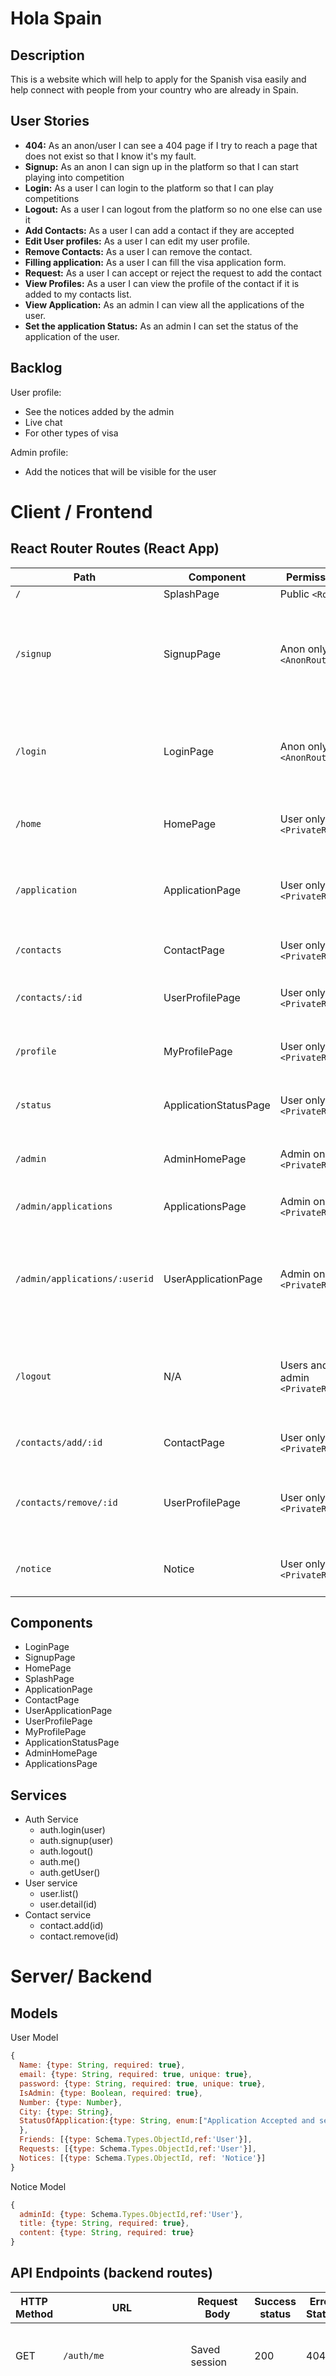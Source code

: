 # Hola Spain

## Description

This is a website which will help to apply for the Spanish visa easily and help connect with people from your country who are already in Spain.



## User Stories

- **404:** As an anon/user I can see a 404 page if I try to reach a page that does not exist so that I know it's my fault.
- **Signup:** As an anon I can sign up in the platform so that I can start playing into competition
- **Login:** As a user I can login to the platform so that I can play competitions 
- **Logout:** As a user I can logout from the platform so no one else can use it
- **Add Contacts:** As a user I can add a contact if they are accepted
- **Edit User profiles:** As a user I can edit my user profile.
- **Remove Contacts:** As a user I can remove the contact.
- **Filling application:** As a user I can fill the visa application form.
- **Request:** As a user I can accept or reject the request to add the contact
- **View Profiles:** As a user I can view the profile of the contact if it is added to my contacts list.
- **View Application:** As an admin I can view all the applications of the user.
- **Set the application Status:** As an admin I can set the status of the application of the user.

## Backlog

User profile:

- See the notices added by the admin
- Live chat
- For other types of visa

Admin profile:

- Add the notices that will be visible for the user



# Client / Frontend

## React Router Routes (React App)

| Path                          | Component             | Permissions                      | Behavior                                                     |
| ----------------------------- | --------------------- | -------------------------------- | ------------------------------------------------------------ |
| `/`                           | SplashPage            | Public `<Route>`                 | Home                                                         |
| `/signup`                     | SignupPage            | Anon only `<AnonRoute>`          | Signup form, link to login, navigate to homepage after signup |
| `/login`                      | LoginPage             | Anon only `<AnonRoute>`          | Login form, link to signup, navigate to homepage after login |
| `/home`                       | HomePage              | User only `<PrivateRoute>`       | Shows the home page after logged in                          |
| `/application`                | ApplicationPage       | User only `<PrivateRoute>`       | Shows the application page to upload your forms and files    |
| `/contacts`                   | ContactPage           | User only `<PrivateRoute>`       | Shows the list of contacts                                   |
| `/contacts/:id`               | UserProfilePage       | User only `<PrivateRoute>`       | Shows the profile of your contacts                           |
| `/profile`                    | MyProfilePage         | User only `<PrivateRoute>`       | Shows your profile page                                      |
| `/status`                     | ApplicationStatusPage | User only `<PrivateRoute>`       | Shows the status of your profile                             |
| `/admin`                      | AdminHomePage         | Admin only `<PrivateRoute>`      | Shows the admins home page                                   |
| `/admin/applications`         | ApplicationsPage      | Admin only `<PrivateRoute>`      | Shows the list of application                                |
| `/admin/applications/:userid` | UserApplicationPage   | Admin only `<PrivateRoute>`      | Shows the application of the specific user and setting the status of the user |
| `/logout`                     | N/A                   | Users and admin `<PrivateRoute>` | Navigate to homepage after logout, expire session            |
| `/contacts/add/:id`           | ContactPage           | User only `<PrivateRoute>`       | Add the user contact                                         |
| `/contacts/remove/:id`        | UserProfilePage       | User only `<PrivateRoute>`       | Remove the contact from the user's contact list              |
| `/notice`                     | Notice                | User only `<PrivateRoute>`       | Shows the notices added by the admin                         |



## Components

- LoginPage
- SignupPage
- HomePage
- SplashPage
- ApplicationPage
- ContactPage
- UserApplicationPage
- UserProfilePage
- MyProfilePage
- ApplicationStatusPage
- AdminHomePage
- ApplicationsPage



## Services

- Auth Service
  - auth.login(user)
  - auth.signup(user)
  - auth.logout()
  - auth.me()
  - auth.getUser()
- User service
  - user.list()
  - user.detail(id)
- Contact service
  - contact.add(id)
  - contact.remove(id)



# Server/ Backend

## Models

User Model

```javascript
{
  Name: {type: String, required: true},
  email: {type: String, required: true, unique: true},
  password: {type: String, required: true, unique: true},
  IsAdmin: {type: Boolean, required: true},
  Number: {type: Number},
  City: {type: String},
  StatusOfApplication:{type: String, enum:["Application Accepted and send the passport","Resubmit my application Please"]
  },
  Friends: [{type: Schema.Types.ObjectId,ref:'User'}],
  Requests: [{type: Schema.Types.ObjectId,ref:'User'}],
  Notices: [{type: Schema.Types.ObjectId, ref: 'Notice'}]
}
```

Notice Model

```javascript
{
  adminId: {type: Schema.Types.ObjectId,ref:'User'},
  title: {type: String, required: true},
  content: {type: String, required: true}
}
```



## API Endpoints (backend routes)

| HTTP Method | URL                       | Request Body                      | Success status | Error Status | Description                                                  |
| ----------- | ------------------------- | --------------------------------- | -------------- | ------------ | ------------------------------------------------------------ |
| GET         | `/auth/me`                | Saved session                     | 200            | 404          | Check if user is logged in and return profile page           |
| POST        | `/auth/signup`            | {name, email, password}           | 201            | 404          | Checks if fields not empty (422) and user not exists (409), then create user with encrypted password, and store user in session |
| POST        | `/auth/login`             | {username, password}              | 200            | 401          | Checks if fields not empty (422), if user exists (404), and if password matches (404), then stores user in session |
| POST        | `/auth/logout`            | (empty)                           | 204            | 400          | Logs out the user                                            |
| GET         | `/user`                   |                                   |                | 400          | Show all contacts                                            |
| GET         | `/user/:id`               | {id}                              |                |              | Show specific contact                                        |                    |
| GET         | `/admin`                  |                                   |                | 400          | Shows the homepage of an admin                               |                                            |
| GET         | `/notice`                 |                                   |                | 400          | Shows the notice to the user                                 |
| DELETE      | `/notice/delete/:id`      | {id}                              | 200            | 400          | Delete the notice                                            |
| GET         | `/admin/applications`     |                                   |                | 400          | Gets the application of the user                             |
| GET         | `/admin/applications/:id` | {id}                              |                | 400          | Shows the applicationn by id                                 |
| GET         | `/contacts/add/:id`       | {id}                              |                | 400          | Sends the request to the user                                |
| GET         | `/contacts/remove/:id`    | {id}                              |                | 400          | Remove the user from the contact list                        |



## Links

### Trello/Kanban

[Link to my trello board](https://trello.com/b/sXN8VoJi/hola-spain)



### Git

URLs for the project repo and deploy



### Slides

URLs for the project presentation (slides)
